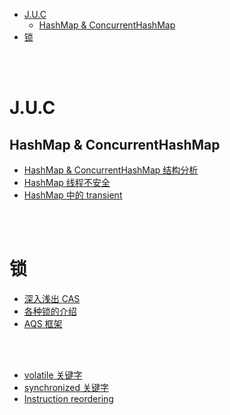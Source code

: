 - [J.U.C](#juc)
  - [HashMap & ConcurrentHashMap](#hashmap--concurrenthashmap)
- [锁](#锁)


</br></br>

# J.U.C
## HashMap & ConcurrentHashMap
- [HashMap & ConcurrentHashMap 结构分析](https://crossoverjie.top/2018/07/23/java-senior/ConcurrentHashMap/)
- [HashMap 线程不安全](https://blog.csdn.net/swpu_ocean/article/details/88917958)
- [HashMap 中的 transient](https://segmentfault.com/q/1010000000630486)


</br></br>


# 锁
- [深入浅出 CAS](https://www.jianshu.com/p/fb6e91b013cc)
- [各种锁的介绍](https://mp.weixin.qq.com/s?__biz=MjM5NjQ5MTI5OA==&mid=2651749434&idx=3&sn=5ffa63ad47fe166f2f1a9f604ed10091&chksm=bd12a5778a652c61509d9e718ab086ff27ad8768586ea9b38c3dcf9e017a8e49bcae3df9bcc8&scene=38#wechat_redirect)
- [AQS 框架](https://tech.meituan.com/2019/12/05/aqs-theory-and-apply.html)


</br></br>


- [volatile 关键字](https://www.cnblogs.com/paddix/p/5428507.html)
- [synchronized 关键字](https://www.cnblogs.com/paddix/p/5367116.html)
- [Instruction reordering](https://stackoverflow.com/questions/16213443/instruction-reordering-happens-before-relationship-in-java)